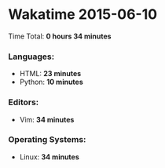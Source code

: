 # Wakatime 2015-06-10

Time Total: **0 hours 34 minutes**

### Languages:
- HTML: **23 minutes** 
- Python: **10 minutes** 

### Editors:
- Vim: **34 minutes** 

### Operating Systems:
- Linux: **34 minutes** 

